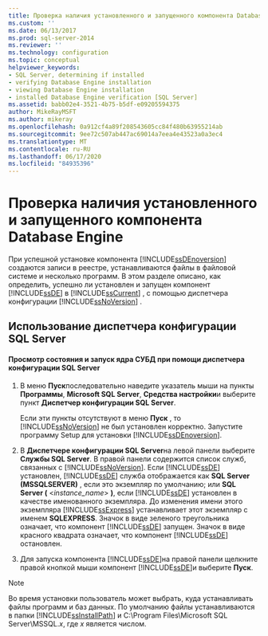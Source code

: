 ```yaml
---
title: Проверка наличия установленного и запущенного компонента Database Engine | Документы Майкрософт
ms.custom: ''
ms.date: 06/13/2017
ms.prod: sql-server-2014
ms.reviewer: ''
ms.technology: configuration
ms.topic: conceptual
helpviewer_keywords:
- SQL Server, determining if installed
- verifying Database Engine installation
- viewing Database Engine installation
- installed Database Engine verification [SQL Server]
ms.assetid: babb02e4-3521-4b75-b5df-e09205594375
author: MikeRayMSFT
ms.author: mikeray
ms.openlocfilehash: 0a912cf4a89f208543605cc84f480b63955214ab
ms.sourcegitcommit: 9ee72c507ab447ac69014a7eea4e43523a0a3ec4
ms.translationtype: MT
ms.contentlocale: ru-RU
ms.lasthandoff: 06/17/2020
ms.locfileid: "84935396"
---
```

# <a name="determine-whether-the-database-engine-is-installed-and-started"></a>Проверка наличия установленного и запущенного компонента Database Engine
  При успешной установке компонента [!INCLUDE[ssDEnoversion](../../includes/ssdenoversion-md.md)] создаются записи в реестре, устанавливаются файлы в файловой системе и несколько программ. В этом разделе описано, как определить, успешно ли установлен и запущен компонент [!INCLUDE[ssDE](../../includes/ssde-md.md)] в [!INCLUDE[ssCurrent](../../includes/sscurrent-md.md)] , с помощью диспетчера конфигурации [!INCLUDE[ssNoVersion](../../includes/ssnoversion-md.md)] .  
  
##  <a name="using-sql-server-configuration-manager"></a><a name="SSMSProcedure"></a> Использование диспетчера конфигурации SQL Server  
  
#### <a name="how-to-view-and-start-the-database-engine-by-using-sql-server-configuration-manager"></a>Просмотр состояния и запуск ядра СУБД при помощи диспетчера конфигурации SQL Server  
  
1.  В меню **Пуск**последовательно наведите указатель мыши на пункты **Программы**, **Microsoft SQL Server**, **Средства настройки**и выберите пункт **Диспетчер конфигурации SQL Server**.  
  
     Если эти пункты отсутствуют в меню **Пуск** , то [!INCLUDE[ssNoVersion](../../includes/ssnoversion-md.md)] не был установлен корректно. Запустите программу Setup для установки [!INCLUDE[ssDEnoversion](../../includes/ssdenoversion-md.md)].  
  
2.  В **Диспетчере конфигурации SQL Server**на левой панели выберите **Службы SQL Server**. В правой панели содержится список служб, связанных с [!INCLUDE[ssNoVersion](../../includes/ssnoversion-md.md)]. Если [!INCLUDE[ssDE](../../includes/ssde-md.md)] установлен, [!INCLUDE[ssDE](../../includes/ssde-md.md)] служба отображается как **SQL Server (MSSQLSERVER)** , если это экземпляр по умолчанию; или **SQL Server (** \<*instance_name*> **)**, если [!INCLUDE[ssDE](../../includes/ssde-md.md)] установлен в качестве именованного экземпляра. До изменения имени этого экземпляра [!INCLUDE[ssExpress](../../includes/ssexpress-md.md)] устанавливает этот экземпляр с именем **SQLEXPRESS**. Значок в виде зеленого треугольника означает, что компонент [!INCLUDE[ssDE](../../includes/ssde-md.md)] запущен. Значок в виде красного квадрата означает, что компонент [!INCLUDE[ssDE](../../includes/ssde-md.md)] остановлен.  
  
3.  Для запуска компонента [!INCLUDE[ssDE](../../includes/ssde-md.md)]на правой панели щелкните правой кнопкой мыши компонент [!INCLUDE[ssDE](../../includes/ssde-md.md)]и выберите **Пуск**.  
  
> [!NOTE]  
>  Во время установки пользователь может выбрать, куда устанавливать файлы программ и баз данных. По умолчанию файлы устанавливаются в папки [!INCLUDE[ssInstallPath](../../includes/ssinstallpath-md.md)] и C:\Program Files\Microsoft SQL Server\MSSQL.*x*, где *x* является числом.  
  
  
